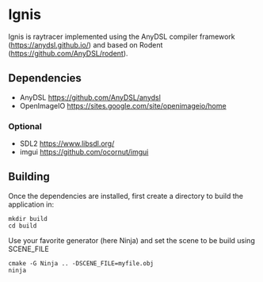 # Ignis

Ignis is raytracer implemented using the AnyDSL compiler framework (https://anydsl.github.io/) and based on Rodent (https://github.com/AnyDSL/rodent).

## Dependencies

 - AnyDSL <https://github.com/AnyDSL/anydsl>
 - OpenImageIO <https://sites.google.com/site/openimageio/home>

### Optional

 - SDL2 <https://www.libsdl.org/>
 - imgui <https://github.com/ocornut/imgui>

## Building

Once the dependencies are installed, first create a directory to build the application in:

    mkdir build
    cd build

Use your favorite generator (here Ninja) and set the scene to be build using SCENE_FILE

    cmake -G Ninja .. -DSCENE_FILE=myfile.obj
    ninja

